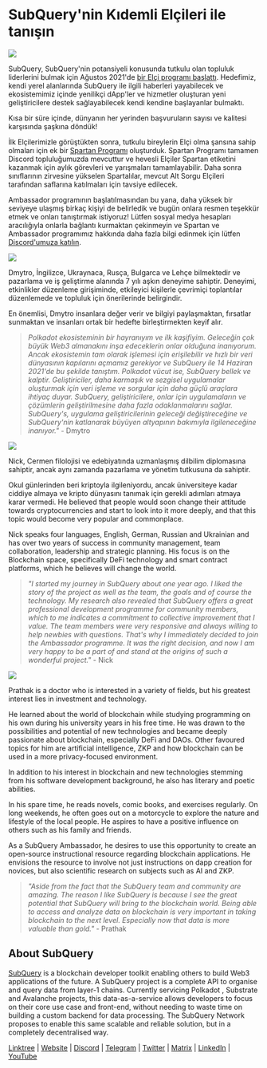 # SubQuery'nin Kıdemli Elçileri ile tanışın

![](https://miro.medium.com/max/1400/0*E059TXajzXqkqW2g)

SubQuery, SubQuery'nin potansiyeli konusunda tutkulu olan topluluk liderlerini bulmak için Ağustos 2021'de [bir Elçi programı başlattı](./20210713-Introducing-the-SubQuery-Ambassador-Program.md). Hedefimiz, kendi yerel alanlarında SubQuery ile ilgili haberleri yayabilecek ve ekosistemimiz içinde yenilikçi dApp'ler ve hizmetler oluşturan yeni geliştiricilere destek sağlayabilecek kendi kendine başlayanlar bulmaktı.

Kısa bir süre içinde, dünyanın her yerinden başvuruların sayısı ve kalitesi karşısında şaşkına döndük!

İlk Elçilerimizle görüştükten sonra, tutkulu bireylerin Elçi olma şansına sahip olmaları için ek bir [Spartan Programı](./20211101-spartan-programme.md) oluşturduk. Spartan Programı tamamen Discord topluluğumuzda mevcuttur ve hevesli Elçiler Spartan etiketini kazanmak için aylık görevleri ve yarışmaları tamamlayabilir. Daha sonra sınıflarının zirvesine yükselen Spartalılar, mevcut Alt Sorgu Elçileri tarafından saflarına katılmaları için tavsiye edilecek.

Ambassador programının başlatılmasından bu yana, daha yüksek bir seviyeye ulaşmış birkaç kişiyi de belirledik ve bugün onlara resmen teşekkür etmek ve onları tanıştırmak istiyoruz! Lütfen sosyal medya hesapları aracılığıyla onlarla bağlantı kurmaktan çekinmeyin ve Spartan ve Ambassador programımız hakkında daha fazla bilgi edinmek için lütfen [Discord'umuza katılın](https://discord.com/invite/subquery).

![](https://miro.medium.com/max/1400/0*I0VcN-hdcTZzeA6l)

Dmytro, İngilizce, Ukraynaca, Rusça, Bulgarca ve Lehçe bilmektedir ve pazarlama ve iş geliştirme alanında 7 yılı aşkın deneyime sahiptir. Deneyimi, etkinlikler düzenleme girişiminde, etkileyici kişilerle çevrimiçi toplantılar düzenlemede ve topluluk için önerilerinde belirgindir.

En önemlisi, Dmytro insanlara değer verir ve bilgiyi paylaşmaktan, fırsatlar sunmaktan ve insanları ortak bir hedefte birleştirmekten keyif alır.

> _Polkadot ekosisteminin bir hayranıyım ve ilk kaşifiyim. Geleceğin çok büyük Web3 almanakını inşa edeceklerin onlar olduğuna inanıyorum. Ancak ekosistemin tam olarak işlemesi için erişilebilir ve hızlı bir veri dünyasının kapılarını açmamız gerekiyor ve SubQuery ile 14 Haziran 2021'de bu şekilde tanıştım. Polkadot vücut ise, SubQuery bellek ve kalptir. Geliştiriciler, daha karmaşık ve sezgisel uygulamalar oluşturmak için veri işleme ve sorgular için daha güçlü araçlara ihtiyaç duyar. SubQuery, geliştiricilere, onlar için uygulamaların ve çözümlerin geliştirilmesine daha fazla odaklanmalarını sağlar. SubQuery's, uygulama geliştiricilerinin geleceği değiştireceğine ve SubQuery'nin katlanarak büyüyen altyapının bakımıyla ilgileneceğine inanıyor."_ - Dmytro

![](https://miro.medium.com/max/1400/0*fh2pBSbhmMkXWYqz)

Nick, Cermen filolojisi ve edebiyatında uzmanlaşmış dilbilim diplomasına sahiptir, ancak aynı zamanda pazarlama ve yönetim tutkusuna da sahiptir.

Okul günlerinden beri kriptoyla ilgileniyordu, ancak üniversiteye kadar ciddiye almaya ve kripto dünyasını tanımak için gerekli adımları atmaya karar vermedi. He believed that people would soon change their attitude towards cryptocurrencies and start to look into it more deeply, and that this topic would become very popular and commonplace.

Nick speaks four languages, English, German, Russian and Ukrainian and has over two years of success in community management, team collaboration, leadership and strategic planning. His focus is on the Blockchain space, specifically DeFi technology and smart contract platforms, which he believes will change the world.

> _"I started my journey in SubQuery about one year ago. I liked the story of the project as well as the team, the goals and of course the technology. My research also revealed that SubQuery offers a great professional development programme for community members, which to me indicates a commitment to collective improvement that I value. The team members were very responsive and always willing to help newbies with questions. That's why I immediately decided to join the Ambassador programme. It was the right decision, and now I am very happy to be a part of and stand at the origins of such a wonderful project."_ - Nick

![](https://miro.medium.com/max/1400/0*UAl7Xw8tJuJ44SrF)

Prathak is a doctor who is interested in a variety of fields, but his greatest interest lies in investment and technology.

He learned about the world of blockchain while studying programming on his own during his university years in his free time. He was drawn to the possibilities and potential of new technologies and became deeply passionate about blockchain, especially DeFi and DAOs. Other favoured topics for him are artificial intelligence, ZKP and how blockchain can be used in a more privacy-focused environment.

In addition to his interest in blockchain and new technologies stemming from his software development background, he also has literary and poetic abilities.

In his spare time, he reads novels, comic books, and exercises regularly. On long weekends, he often goes out on a motorcycle to explore the nature and lifestyle of the local people. He aspires to have a positive influence on others such as his family and friends.

As a SubQuery Ambassador, he desires to use this opportunity to create an open-source instructional resource regarding blockchain applications. He envisions the resource to involve not just instructions on dapp creation for novices, but also scientific research on subjects such as AI and ZKP.

> _"Aside from the fact that the SubQuery team and community are amazing. The reason I like SubQuery is because I see the great potential that SubQuery will bring to the blockchain world. Being able to access and analyze data on blockchain is very important in taking blockchain to the next level. Especially now that data is more valuable than gold."_ - Prathak

## About SubQuery

[SubQuery](https://subquery.network) is a blockchain developer toolkit enabling others to build Web3 applications of the future. A SubQuery project is a complete API to organise and query data from layer-1 chains. Currently servicing Polkadot , Substrate and Avalanche projects, this data-as-a-service allows developers to focus on their core use case and front-end, without needing to waste time on building a custom backend for data processing. The SubQuery Network proposes to enable this same scalable and reliable solution, but in a completely decentralised way.

​​[Linktree](https://linktr.ee/subquerynetwork) | [Website](https://subquery.network/) | [Discord](https://discord.com/invite/78zg8aBSMG) | [Telegram](https://t.me/subquerynetwork) | [Twitter](https://twitter.com/subquerynetwork) | [Matrix](https://matrix.to/#/#subquery:matrix.org) | [LinkedIn](https://www.linkedin.com/company/subquery) | [YouTube](https://www.youtube.com/channel/UCi1a6NUUjegcLHDFLr7CqLw)
